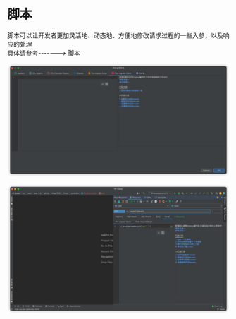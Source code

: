 # 脚本

脚本可以让开发者更加灵活地、动态地、方便地修改请求过程的一些入参，以及响应的处理  
具体请参考-------> [脚本](../script.md)

![scriptProject](../../.vuepress/public/img/2022.2.3/scriptProject.png)

![scriptModule](../../.vuepress/public/img/2022.2.3/scriptModule.png)
